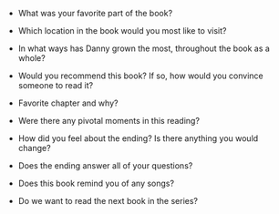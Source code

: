 * What was your favorite part of the book?

* Which location in the book would you most like to visit?

* In what ways has Danny grown the most, throughout the book as a whole?

* Would you recommend this book? If so, how would you convince someone to read it?

* Favorite chapter and why?

* Were there any pivotal moments in this reading?

* How did you feel about the ending? Is there anything you would change?

* Does the ending answer all of your questions?

* Does this book remind you of any songs?

* Do we want to read the next book in the series?